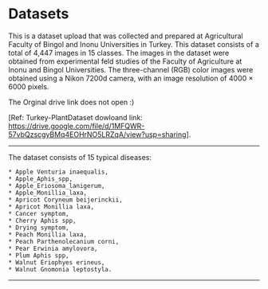 # Datasets

This is a dataset upload that was collected and prepared at Agricultural Faculty of Bingol and Inonu Universities in Turkey. This dataset consists of a total of 4,447 images in 15 classes. 
The images in the dataset were obtained from experimental feld studies of the Faculty of Agriculture at Inonu and Bingol Universities. 
The three-channel (RGB) color images were obtained using a Nikon 7200d camera, with an image resolution of 4000 × 6000 pixels. 

The Orginal drive link does not open :)
 
[Ref: Turkey-PlantDataset dowloand link: https://drive.google.com/file/d/1MFQWR-57vbQzscgyBMq4EOHrNO5LRZqA/view?usp=sharing].


*********************************************************************************************************************************************
The dataset consists of 15 typical diseases: 

	* Apple Venturia inaequalis, 
	* Apple_Aphis_spp, 
	* Apple_Eriosoma_lanigerum, 
	* Apple_Monillia_laxa, 
	* Apricot Coryneum beijerinckii, 
	* Apricot Monillia laxa, 
	* Cancer symptom, 
	* Cherry Aphis spp, 
	* Drying symptom, 
	* Peach Monillia laxa, 
	* Peach Parthenolecanium corni, 
	* Pear Erwinia amylovora, 
	* Plum Aphis spp, 
	* Walnut Eriophyes erineus, 
	* Walnut Gnomonia leptostyla. 
   
********************************************************************************************************************************************
